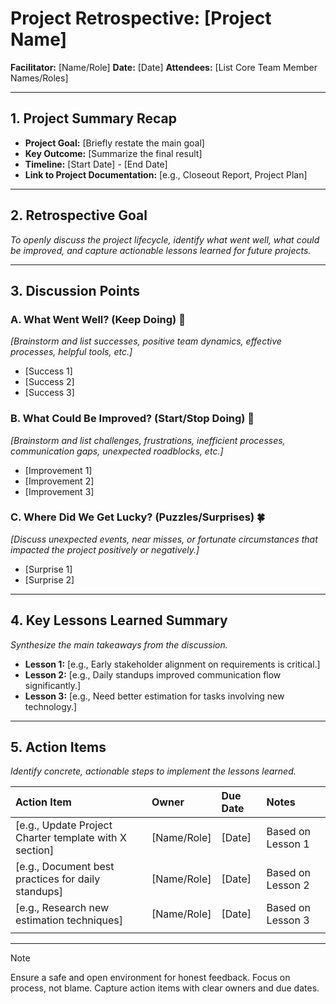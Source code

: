 # Project Retrospective: [Project Name]

**Facilitator:** [Name/Role]
**Date:** [Date]
**Attendees:** [List Core Team Member Names/Roles]

---

## 1. Project Summary Recap

* **Project Goal:** [Briefly restate the main goal]
* **Key Outcome:** [Summarize the final result]
* **Timeline:** [Start Date] - [End Date]
* **Link to Project Documentation:** [e.g., Closeout Report, Project Plan]

---

## 2. Retrospective Goal

_To openly discuss the project lifecycle, identify what went well, what could be improved, and capture actionable lessons learned for future projects._

---

## 3. Discussion Points

### **A. What Went Well? (Keep Doing)** 🌟
_[Brainstorm and list successes, positive team dynamics, effective processes, helpful tools, etc.]_

* [Success 1]
* [Success 2]
* [Success 3]

### **B. What Could Be Improved? (Start/Stop Doing)** 🤔
_[Brainstorm and list challenges, frustrations, inefficient processes, communication gaps, unexpected roadblocks, etc.]_

* [Improvement 1]
* [Improvement 2]
* [Improvement 3]

### **C. Where Did We Get Lucky? (Puzzles/Surprises)** 🍀
_[Discuss unexpected events, near misses, or fortunate circumstances that impacted the project positively or negatively.]_

* [Surprise 1]
* [Surprise 2]

---

## 4. Key Lessons Learned Summary

_Synthesize the main takeaways from the discussion._

* **Lesson 1:** [e.g., Early stakeholder alignment on requirements is critical.]
* **Lesson 2:** [e.g., Daily standups improved communication flow significantly.]
* **Lesson 3:** [e.g., Need better estimation for tasks involving new technology.]

---

## 5. Action Items

_Identify concrete, actionable steps to implement the lessons learned._

| Action Item                                         | Owner       | Due Date | Notes                                                      |
| :-------------------------------------------------- | :---------- | :------- | :--------------------------------------------------------- |
| [e.g., Update Project Charter template with X section]| [Name/Role] | [Date]   | Based on Lesson 1                                          |
| [e.g., Document best practices for daily standups]  | [Name/Role] | [Date]   | Based on Lesson 2                                          |
| [e.g., Research new estimation techniques]          | [Name/Role] | [Date]   | Based on Lesson 3                                          |
|                                                     |             |          |                                                            |

---

> [!NOTE]
> Ensure a safe and open environment for honest feedback. Focus on process, not blame. Capture action items with clear owners and due dates.